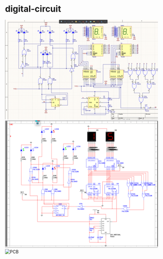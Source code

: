 # digital-circuit
![AD电路图](https://github.com/Aaron19991211/digital-circuit/blob/main/AD.png)
![Multism电路图](https://github.com/Aaron19991211/digital-circuit/blob/main/Multisim.png)
![PCB]()
